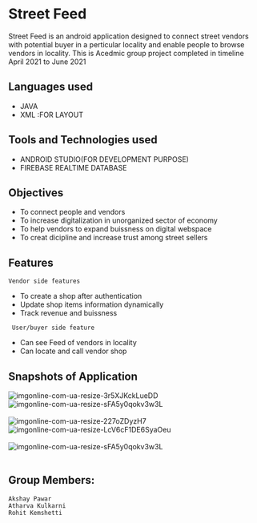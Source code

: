 # **Street Feed**

Street Feed is an android application designed to connect street vendors with potential buyer in a perticular locality and enable people to browse vendors in locality.
This is Acedmic group project completed in timeline April 2021 to June 2021

## Languages used
- JAVA
- XML :FOR LAYOUT

## Tools and Technologies used
- ANDROID STUDIO(FOR DEVELOPMENT PURPOSE)
- FIREBASE REALTIME DATABASE

## Objectives
- To connect people and vendors
- To increase digitalization in unorganized sector of economy
- To help vendors to expand buissness on digital webspace
- To creat dicipline and increase trust among street sellers

## Features

   ```Vendor side features```
  - To create a shop after authentication
  - Update shop items information dynamically
  - Track revenue and buissness
 
        
   ``` User/buyer side feature```
- Can see Feed of vendors in locality
- Can locate and call vendor shop

## Snapshots of Application
![imgonline-com-ua-resize-3r5XJKckLueDD](https://user-images.githubusercontent.com/61350027/151426004-cfda230f-a555-4567-b769-9265261caada.jpg)
&nbsp; &nbsp; &nbsp; &nbsp;&nbsp; &nbsp; &nbsp; &nbsp;&nbsp; &nbsp; &nbsp; &nbsp;
![imgonline-com-ua-resize-sFA5y0qokv3w3L](https://user-images.githubusercontent.com/61350027/151426128-3b5b63d1-a1eb-406d-a7fa-d71a01bc8d97.jpg)
 <br /> <br />
 ![imgonline-com-ua-resize-227oZDyzH7](https://user-images.githubusercontent.com/61350027/151426452-17bce9b9-db12-480f-a6fa-a27ab71167b5.jpg)
&nbsp; &nbsp; &nbsp; &nbsp;&nbsp; &nbsp; &nbsp; &nbsp;&nbsp; &nbsp; &nbsp; &nbsp;
![imgonline-com-ua-resize-LcV6cF1DE6SyaOeu](https://user-images.githubusercontent.com/61350027/151426525-d8f589c7-eeaa-4ee9-92d8-f6818ffc6827.jpg)
 <br /> <br />
 ![imgonline-com-ua-resize-sFA5y0qokv3w3L](https://user-images.githubusercontent.com/61350027/151426579-8f65932d-285a-4c99-8594-8532dfcb14d0.jpg)
<br /> <br />



## Group Members: 
```
Akshay Pawar  
Atharva Kulkarni
Rohit Kemshetti
```
